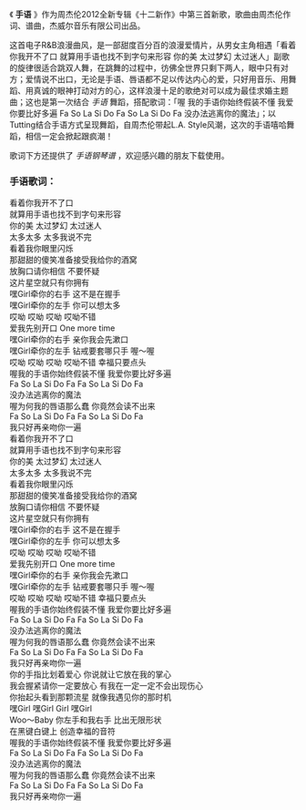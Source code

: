 

《 **手语** 》作为周杰伦2012全新专辑《十二新作》中第三首新歌，歌曲由周杰伦作词、谱曲，杰威尔音乐有限公司出品。

  

这首电子R&B浪漫曲风，是一部甜度百分百的浪漫爱情片，从男女主角相遇「看着你我开不了口 就算用手语也找不到字句来形容 你的美 太过梦幻
太过迷人」副歌的旋律很适合跳双人舞，在跳舞的过程中，彷佛全世界只剩下两人，眼中只有对方；爱情说不出口，无论是手语、唇语都不足以传达内心的爱，只好用音乐、用舞蹈、用真诚的眼神打动对方的心，这样浪漫十足的歌绝对可以成为最佳求婚主题曲；这也是第一次结合
_手语_ 舞蹈，搭配歌词：「喔 我的手语你始终假装不懂 我爱你要比好多遍 Fa So La Si Do Fa So La Si Do Fa
没办法逃离你的魔法」；以Tutting结合手语方式呈现舞蹈，自周杰伦带起L.A. Style风潮，这次的手语嘻哈舞蹈，相信一定会掀起跟疯潮！

  

歌词下方还提供了 _手语钢琴谱_ ，欢迎感兴趣的朋友下载使用。

### 手语歌词：

看着你我开不了口  
就算用手语也找不到字句来形容  
你的美 太过梦幻 太过迷人  
太多太多 太多我说不完  
看着我你眼里闪烁  
那甜甜的傻笑准备接受我给你的酒窝  
放胸口请你相信 不要怀疑  
这片星空就只有你拥有  
嘿Girl牵你的右手 这不是在握手  
嘿Girl牵你的左手 你可以想太多  
哎呦 哎呦 哎呦 哎呦不错  
爱我先别开口 One more time  
嘿Girl牵你的右手 亲你我会先漱口  
嘿Girl牵你的左手 钻戒要套哪只手 喔～喔  
哎呦 哎呦 哎呦 哎呦不错 幸福只要点头  
喔我的手语你始终假装不懂 我爱你要比好多遍  
Fa So La Si Do Fa Fa So La Si Do Fa  
没办法逃离你的魔法  
喔为何我的唇语那么蠢 你竟然会读不出来  
Fa So La Si Do Fa Fa So La Si Do Fa  
我只好再亲吻你一遍  
看着你我开不了口  
就算用手语也找不到字句来形容  
你的美 太过梦幻 太过迷人  
太多太多 太多我说不完  
看着我你眼里闪烁  
那甜甜的傻笑准备接受我给你的酒窝  
放胸口请你相信 不要怀疑  
这片星空就只有你拥有  
嘿Girl牵你的右手 这不是在握手  
嘿Girl牵你的左手 你可以想太多  
哎呦 哎呦 哎呦 哎呦不错  
爱我先别开口 One more time  
嘿Girl牵你的右手 亲你我会先漱口  
嘿Girl牵你的左手 钻戒要套哪只手 喔～喔  
哎呦 哎呦 哎呦 哎呦不错 幸福只要点头  
喔我的手语你始终假装不懂 我爱你要比好多遍  
Fa So La Si Do Fa Fa So La Si Do Fa  
没办法逃离你的魔法  
喔为何我的唇语那么蠢 你竟然会读不出来  
Fa So La Si Do Fa Fa So La Si Do Fa  
我只好再亲吻你一遍  
你的手指比划着爱心 你说就让它放在我的掌心  
我会握紧请你一定要放心 有我在一定一定不会出现伤心  
你抬起头看到那颗流星 就像我遇见你的那时机  
嘿Girl 嘿Girl Girl 嘿Girl  
Woo～Baby 你左手和我右手 比出无限形状  
在黑键白键上 创造幸福的音符  
喔我的手语你始终假装不懂 我爱你要比好多遍  
Fa So La Si Do Fa Fa So La Si Do Fa  
没办法逃离你的魔法  
喔为何我的唇语那么蠢 你竟然会读不出来  
Fa So La Si Do Fa Fa So La Si Do Fa  
我只好再亲吻你一遍

